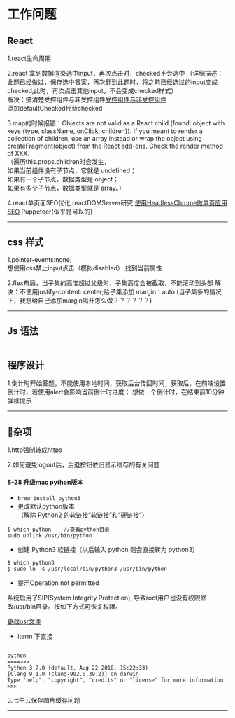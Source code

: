 # 工作问题

## React
1.react生命周期

2.react 拿到数据渲染选中input，再次点击时，checked不会选中
（详细描述：此题已经做过，保存选中答案，再次翻到此题时，将之前已经选过的input变成checked,此时，再次点击其他input，不会变成checked样式）     
    解决：搞清楚受控组件与非受控组件[受控组件与非受控组件](https://itbilu.com/javascript/react/4ki9qFFqg.html)    
    添加defaultChecked代替checked


3.map的时候报错：Objects are not valid as a React child (found: object with keys {type, className, onClick, children}). If you meant to render a collection of children, use an array instead or wrap the object using createFragment(object) from the React add-ons. Check the render method of XXX.        
    （遍历this.props.children时会发生，     
    如果当前组件没有子节点，它就是 undefined；      
    如果有一个子节点，数据类型是 object；     
    如果有多个子节点，数据类型就是 array。）   

4.react单页面SEO优化
    reactDOMServer研究
    [使用HeadlessChrome做单页应用SEO](https://github.com/gwuhaolin/blog/issues/8)
    Puppeteer(似乎是可以的)

*** 

## css 样式

1.pointer-events:none;   
    想使用css禁止input点击（模拟disabled）,找到当前属性

2.flex布局，当子集的高度超过父级时，子集高度会被截取，不能滚动到头部
    解决：不使用justify-content: center;给子集添加   margin：auto
        (当子集多的情况下，我想给自己添加margin隔开怎么做？？？？？？)
***
## Js 语法


***
## 程序设计

1.倒计时开始答题，不能使用本地时间，获取后台传回时间，获取后，在前端设置倒计时，若使用alert会影响当前倒计时进度；
    想做一个倒计时，在结束前10分钟弹框提示
***
## 杂项

1.http强制转成https
    <meta http-equiv="refresh">

2.如何避免logout后，后退按钮依旧显示缓存的有关问题


#### 8-28 升级mac python版本
* ``` brew install python3 ```
* 更改默认python版本   
（解除 Python2 的软链接“软链接”和“硬链接”）

``` 
$ which python    //查看python目录    
sudo unlink /usr/bin/python 
```

* 创建 Python3 软链接（以后输入 python 则会直接转为 python3）
```
$ which python3
$ sudo ln -s /usr/local/bin/python3 /usr/bin/python
```
* 提示Operation not permitted

系统启用了SIP(System Integrity Protection), 导致root用户也没有权限修改/usr/bin目录。按如下方式可恢复权限。

[更改usr文件](https://segmentfault.com/q/1010000003095378/a-1020000003927277)

* iterm 下直接
```

python 
====>>>
Python 3.7.0 (default, Aug 22 2018, 15:22:33)
[Clang 9.1.0 (clang-902.0.39.2)] on darwin
Type "help", "copyright", "credits" or "license" for more information.
>>>

```

3.七牛云保存图片缓存问题

***



 



